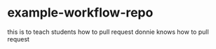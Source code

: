 # example-workflow-repo
this is to teach students how to pull request
donnie knows how to pull request